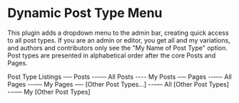 # Dynamic Post Type Menu
 
This plugin adds a dropdown menu to the admin bar, creating quick access to all post types. If you are an admin or editor, you get all and my variations, and authors and contributors only see the "My Name of Post Type" option. Post types are presented in alphabetical order after the core Posts and Pages.

Post Type Listings
── Posts
--── All Posts
---- My Posts
── Pages
--── All Pages
--── My Pages
── [Other Post Types...]
--── All [Other Post Types]
--── My [Other Post Types]
